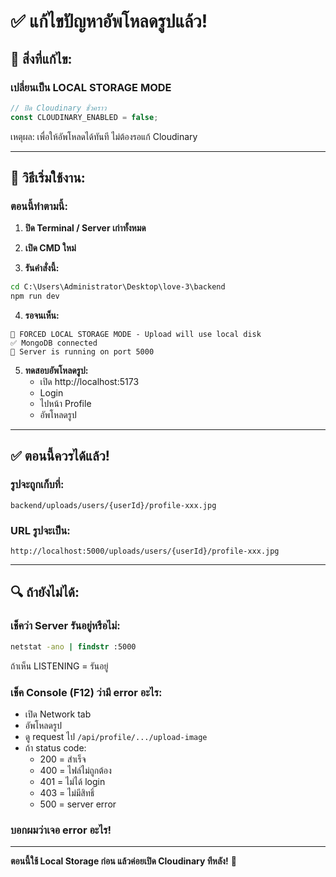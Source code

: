 # ✅ แก้ไขปัญหาอัพโหลดรูปแล้ว!

## 🔧 สิ่งที่แก้ไข:

### เปลี่ยนเป็น LOCAL STORAGE MODE
```javascript
// ปิด Cloudinary ชั่วคราว
const CLOUDINARY_ENABLED = false;
```

เหตุผล: เพื่อให้อัพโหลดได้ทันที ไม่ต้องรอแก้ Cloudinary

---

## 🚀 วิธีเริ่มใช้งาน:

### ตอนนี้ทำตามนี้:

1. **ปิด Terminal / Server เก่าทั้งหมด**

2. **เปิด CMD ใหม่**

3. **รันคำสั่งนี้:**
```cmd
cd C:\Users\Administrator\Desktop\love-3\backend
npm run dev
```

4. **รอจนเห็น:**
```
💾 FORCED LOCAL STORAGE MODE - Upload will use local disk
✅ MongoDB connected
🚀 Server is running on port 5000
```

5. **ทดสอบอัพโหลดรูป:**
   - เปิด http://localhost:5173
   - Login
   - ไปหน้า Profile
   - อัพโหลดรูป

---

## ✅ ตอนนี้ควรได้แล้ว!

### รูปจะถูกเก็บที่:
```
backend/uploads/users/{userId}/profile-xxx.jpg
```

### URL รูปจะเป็น:
```
http://localhost:5000/uploads/users/{userId}/profile-xxx.jpg
```

---

## 🔍 ถ้ายังไม่ได้:

### เช็คว่า Server รันอยู่หรือไม่:
```cmd
netstat -ano | findstr :5000
```
ถ้าเห็น LISTENING = รันอยู่

### เช็ค Console (F12) ว่ามี error อะไร:
- เปิด Network tab
- อัพโหลดรูป
- ดู request ไป `/api/profile/.../upload-image`
- ถ้า status code:
  - 200 = สำเร็จ
  - 400 = ไฟล์ไม่ถูกต้อง
  - 401 = ไม่ได้ login
  - 403 = ไม่มีสิทธิ์
  - 500 = server error

### บอกผมว่าเจอ error อะไร!

---

**ตอนนี้ใช้ Local Storage ก่อน แล้วค่อยเปิด Cloudinary ทีหลัง!** 🚀

